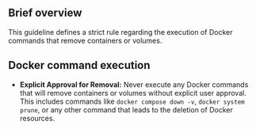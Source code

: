 ## Brief overview
This guideline defines a strict rule regarding the execution of Docker commands that remove containers or volumes.

## Docker command execution
-   **Explicit Approval for Removal:** Never execute any Docker commands that will remove containers or volumes without explicit user approval. This includes commands like `docker compose down -v`, `docker system prune`, or any other command that leads to the deletion of Docker resources.
